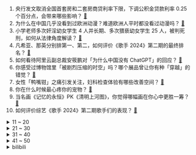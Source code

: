1. 央行发文取消全国首套房和二套房商贷利率下限，下调公积金贷款利率 0.25 个百分点，会带来哪些影响？ [:link:](https://www.zhihu.com/question/656294274)
2. 为什么在中国几乎没看到过欧洲动漫？难道欧洲人平时都没看过动漫吗？ [:link:](https://www.zhihu.com/question/655966081)
3. 小学老师多次奸淫幼女学生 4 人并长期、多次猥亵幼女学生 25 人，被判死刑，如何从法律角度解读？ [:link:](https://www.zhihu.com/question/655977759)
4. 凡希亚、那英分别排第一、第二，如何评价《歌手 2024》第二期的最终排名？ [:link:](https://www.zhihu.com/question/656338852)
5. 如何看待阿里云副总裁安筱鹏对「为什么中国没有 ChatGPT」的回应？ [:link:](https://www.zhihu.com/question/656318259)
6. 你感受过博物馆里「被剧烈压缩的时空」吗？哪个展品曾让你有种「穿越」的错觉？ [:link:](https://www.zhihu.com/question/655249156)
7. 女性「鸭嘴钳」之痛引发关注，妇科检查体验有哪些改善空间？ [:link:](https://www.zhihu.com/question/656275680)
8. 你在什么时候最心疼你的宠物？ [:link:](https://www.zhihu.com/question/650233200)
9. 当名画《记忆的永恒》PK《清明上河图》，你觉得哪幅画在你心中更胜一筹？ [:link:](https://www.zhihu.com/question/656281042)
10. 如何评价综艺《歌手 2024》第二期歌手们的表现？ [:link:](https://www.zhihu.com/question/656309588)
<details>
<summary>11 ~ 20</summary>

11. 如何评价亮亮丽君夫妇卖樱桃违规? [:link:](https://www.zhihu.com/question/655701935)
12. 从自然科学各个学科角度看，萱草花和康乃馨为何能成为母亲节的象征？ [:link:](https://www.zhihu.com/question/656204943)
13. 英国将允许病毒载量少到检测不到的艾滋病感染者捐精捐卵，这安全吗？不可检测等于不可传播有何科学依据？ [:link:](https://www.zhihu.com/question/656299560)
14. 俄罗斯在2001、2004和2008年，曾三次申请加入北约，但都遭到了拒绝，你怎么看这件事？ [:link:](https://www.zhihu.com/question/651715472)
15. 如何评价电视剧《庆余年第二季》5-6 集？ [:link:](https://www.zhihu.com/question/656319663)
16. 五旬男子吊脖锻炼身亡，如何看待这种锻炼方法？健身锻炼过程中应该注意哪些安全问题？ [:link:](https://www.zhihu.com/question/656210238)
17. 央行称设立3000亿元保障性住房再贷款，支持地方国企以合理价格收购已建成未出售商品房，会带来哪些影响？ [:link:](https://www.zhihu.com/question/656307836)
18. 江西多地招聘任制公务员，聘任制公务员是铁饭碗吗？值得选择吗？应聘有哪些要求？ [:link:](https://www.zhihu.com/question/656293995)
19. 2024 季中冠军赛 G2 0:3 不敌 T1，这场比赛他们输在哪？ [:link:](https://www.zhihu.com/question/656321223)
20. 古代每个国家语言不通是怎么和别的国家进行交易的？ [:link:](https://www.zhihu.com/question/615021471)
</details>
<details>
<summary>21 ~ 30</summary>

21. 为什么会有人 N 刷博物馆？你还记得自己「推开博物馆大门」的时刻吗？那是一种怎样的感受？ [:link:](https://www.zhihu.com/question/655248970)
22. 苹果 iOS 17.5 系统恢复了已删除多年的照片，这是怎么回事？需要担心数据隐私安全吗？ [:link:](https://www.zhihu.com/question/656203903)
23. 老板总是强调狼性文化怎么办？ [:link:](https://www.zhihu.com/question/656036272)
24. 想要了解奥斯曼帝国历史，有什么推荐阅读的书籍？ [:link:](https://www.zhihu.com/question/647000544)
25. 《尘白禁区》经历风波后，再次登顶免费榜前二，对此如何评价？ [:link:](https://www.zhihu.com/question/656183602)
26. 如何评价NeurIPS 2024 投稿id突破两万？ [:link:](https://www.zhihu.com/question/656185629)
27. 如何评价王千源、王景春、齐溪、张宥浩主演的电影《彷徨之刃》？ [:link:](https://www.zhihu.com/question/654925045)
28. 华为发布 MatePad 11.5 S 平板电脑，该产品有哪些科技亮点？ [:link:](https://www.zhihu.com/question/656080981)
29. 如何在爱情中更好地表达自己的情感？ [:link:](https://www.zhihu.com/question/649909152)
30. 「低空经济」会成为下一个经济增长点吗？ [:link:](https://www.zhihu.com/question/655870593)
</details>
<details>
<summary>31 ~ 40</summary>

31. 「故意否定」是种什么心理？ [:link:](https://www.zhihu.com/question/656019770)
32. 以军与巴武装组织冲突升级，双方互有伤亡与摧毁，战争还将持续多久？会带来哪些外溢影响？ [:link:](https://www.zhihu.com/question/656276276)
33. 人生低谷，没有任何人能帮你，该怎么办？ [:link:](https://www.zhihu.com/question/650040368)
34. 如果发现努力也希望渺茫，是该继续奋斗还是放弃躺平? [:link:](https://www.zhihu.com/question/656235720)
35. 你用过最好用的 AI 工具有哪些？ [:link:](https://www.zhihu.com/question/611901563)
36. 当名画《父亲》PK《千里江山图》，你觉得哪幅画在你心中更胜一筹？ [:link:](https://www.zhihu.com/question/656280774)
37. 有哪些让你觉得很有感触的句子？ [:link:](https://www.zhihu.com/question/656336857)
38. 日本第一季度 GDP 折年率初值下降 2.0%，这对该国全年经济有哪些影响？ [:link:](https://www.zhihu.com/question/656179471)
39. 2024 季中冠军赛 T1 3:0 淘汰 G2 晋级败者组决赛，如何评价这场比赛？ [:link:](https://www.zhihu.com/question/656306340)
40. 《歌手 2024》第二期排名公布，凡希亚、那英、香缇莫位列前三，如何看待本期排名？ [:link:](https://www.zhihu.com/question/656339122)
</details>
<details>
<summary>41 ~ 50</summary>

41. 《歌手 2024》第二期竞演歌单公布，如何评价歌手们第二期的选歌？ [:link:](https://www.zhihu.com/question/656296495)
42. 两部门发文调整买房首付比例，首套房不低于 15%，二套房不低于 25%，会带来哪些影响？ [:link:](https://www.zhihu.com/question/656294627)
43. 动物当中为什么鸟类颜色五彩缤纷的，哺乳动物颜色就比较单一呢？ [:link:](https://www.zhihu.com/question/471219722)
44. 4 月 70 城房价出炉，商品住宅售价环比、同比降幅均有所扩大，如何解读？哪些信息值得关注？ [:link:](https://www.zhihu.com/question/656280594)
45. 如何以「地球无应答」为开头或者背景写一个科幻故事？ [:link:](https://www.zhihu.com/question/437989495)
46. 为了变瘦变美，你曾坚持做过哪些事？ [:link:](https://www.zhihu.com/question/649377604)
47. 为什么近十年来再难出现国民级歌手？ [:link:](https://www.zhihu.com/question/656286317)
48. 斯洛伐克总理在枪击事件中受伤，曾表示将阻止乌克兰加入北约，被枪击是否与阻止乌克兰加入北约言论有关？ [:link:](https://www.zhihu.com/question/656207254)
49. 高杰如果没意外死于许定国之手，他的北伐能取得什么战果? [:link:](https://www.zhihu.com/question/656094632)
50. 存款多少才能不上班？ [:link:](https://www.zhihu.com/question/647797875)
</details><details>
<summary>bilibili</summary>

</details>